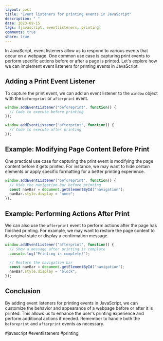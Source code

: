 ```yaml
---
layout: post
title: "Event listeners for printing events in JavaScript"
description: " "
date: 2023-09-15
tags: [javascript, eventlisteners, printing]
comments: true
share: true
---
```


In JavaScript, event listeners allow us to respond to various events that occur on a webpage. One common use case is capturing print events to perform specific actions before or after a page is printed. Let's explore how we can implement event listeners for printing events in JavaScript.

## Adding a Print Event Listener

To capture the print event, we can add an event listener to the `window` object with the `beforeprint` or `afterprint` event.

```javascript
window.addEventListener("beforeprint", function() {
  // Code to execute before printing
});

window.addEventListener("afterprint", function() {
  // Code to execute after printing
});
```

## Example: Modifying Page Content Before Print

One practical use case for capturing the print event is modifying the page content before it gets printed. For instance, we may want to hide certain elements or apply specific formatting for a better printing experience.

```javascript
window.addEventListener("beforeprint", function() {
  // Hide the navigation bar before printing
  const navBar = document.getElementById("navigation");
  navBar.style.display = "none";
});
```

## Example: Performing Actions After Print

We can also use the `afterprint` event to perform actions after the page has finished printing. For example, we may want to restore the page content to its original state or display a confirmation message.

```javascript
window.addEventListener("afterprint", function() {
  // Show a message after printing is complete
  console.log("Printing is complete!");

  // Restore the navigation bar
  const navBar = document.getElementById("navigation");
  navBar.style.display = "block";
});
```

## Conclusion

By adding event listeners for printing events in JavaScript, we can customize the behavior and appearance of a webpage before or after it is printed. This allows us to enhance the user's printing experience and perform additional actions if needed. Remember to handle both the `beforeprint` and `afterprint` events as necessary.

#javascript #eventlisteners #printing